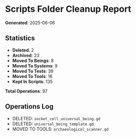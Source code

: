 # Scripts Folder Cleanup Report
**Generated**: 2025-06-06

## Statistics
- **Deleted**: 2
- **Archived**: 23
- **Moved To Beings**: 8
- **Moved To Systems**: 9
- **Moved To Tests**: 39
- **Moved To Tools**: 16
- **Kept In Scripts**: 135

**Total Operations**: 97

## Operations Log
- DELETED: `socket_cell_universal_being.gd`
- DELETED: `universal_being_template.gd`
- MOVED TO TOOLS: `archaeological_scanner.gd`